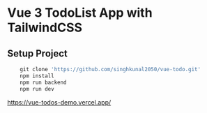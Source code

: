 # Vue 3 TodoList App with TailwindCSS

## Setup Project

```js
    git clone 'https://github.com/singhkunal2050/vue-todo.git'
    npm install
    npm run backend
    npm run dev

```

https://vue-todos-demo.vercel.app/